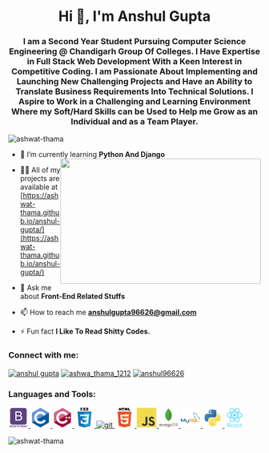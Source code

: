 <h1 align="center">Hi 👋, I'm Anshul Gupta</h1>
<h3 align="center">I am a Second Year Student Pursuing Computer Science Engineering @ Chandigarh Group Of Colleges. I Have Expertise in Full Stack Web Development With a Keen Interest in Competitive Coding. I am Passionate About Implementing and Launching New Challenging Projects and Have an Ability to Translate Business Requirements Into Technical Solutions. I Aspire to Work in a Challenging and Learning Environment Where my Soft/Hard Skills can be Used to Help me Grow as an Individual and as a Team Player.</h3>

<p align="left"> <img src="https://komarev.com/ghpvc/?username=ashwat-thama&label=Profile%20views&color=0e75b6&style=flat" alt="ashwat-thama" /> </p>

- 🌱 I’m currently learning **Python And Django** <img src="https://cdn.dribbble.com/users/916023/screenshots/14092938/media/0603a152d476dfb045fb4ee9c03c9681.png?compress=1&resize=800x600" align="right" width="400px" height="250px"/>

- 👨‍💻 All of my projects are available at [https://ashwat-thama.github.io/anshul-gupta/](https://ashwat-thama.github.io/anshul-gupta/)

- 💬 Ask me about **Front-End Related Stuffs**

- 📫 How to reach me **anshulgupta96626@gmail.com**

- ⚡ Fun fact **I Like To Read Shitty Codes.**

<h3 align="left">Connect with me:</h3>
<p align="left">
<a href="https://linkedin.com/in/anshul gupta" target="blank"><img align="center" src="https://raw.githubusercontent.com/rahuldkjain/github-profile-readme-generator/master/src/images/icons/Social/linked-in-alt.svg" alt="anshul gupta" height="30" width="40" /></a>
<a href="https://instagram.com/ashwa_thama_1212" target="blank"><img align="center" src="https://raw.githubusercontent.com/rahuldkjain/github-profile-readme-generator/master/src/images/icons/Social/instagram.svg" alt="ashwa_thama_1212" height="30" width="40" /></a>
<a href="https://dribbble.com/anshul96626" target="blank"><img align="center" src="https://raw.githubusercontent.com/rahuldkjain/github-profile-readme-generator/master/src/images/icons/Social/dribbble.svg" alt="anshul96626" height="30" width="40" /></a>
</p>

<h3 align="left">Languages and Tools:</h3>
<p align="left"> <a href="https://getbootstrap.com" target="_blank"> <img src="https://raw.githubusercontent.com/devicons/devicon/master/icons/bootstrap/bootstrap-plain-wordmark.svg" alt="bootstrap" width="40" height="40"/> </a> <a href="https://www.cprogramming.com/" target="_blank"> <img src="https://raw.githubusercontent.com/devicons/devicon/master/icons/c/c-original.svg" alt="c" width="40" height="40"/> </a> <a href="https://www.w3schools.com/cpp/" target="_blank"> <img src="https://raw.githubusercontent.com/devicons/devicon/master/icons/cplusplus/cplusplus-original.svg" alt="cplusplus" width="40" height="40"/> </a> <a href="https://www.w3schools.com/css/" target="_blank"> <img src="https://raw.githubusercontent.com/devicons/devicon/master/icons/css3/css3-original-wordmark.svg" alt="css3" width="40" height="40"/> </a> <a href="https://git-scm.com/" target="_blank"> <img src="https://www.vectorlogo.zone/logos/git-scm/git-scm-icon.svg" alt="git" width="40" height="40"/> </a> <a href="https://www.w3.org/html/" target="_blank"> <img src="https://raw.githubusercontent.com/devicons/devicon/master/icons/html5/html5-original-wordmark.svg" alt="html5" width="40" height="40"/> </a> <a href="https://developer.mozilla.org/en-US/docs/Web/JavaScript" target="_blank"> <img src="https://raw.githubusercontent.com/devicons/devicon/master/icons/javascript/javascript-original.svg" alt="javascript" width="40" height="40"/> </a> <a href="https://www.mongodb.com/" target="_blank"> <img src="https://raw.githubusercontent.com/devicons/devicon/master/icons/mongodb/mongodb-original-wordmark.svg" alt="mongodb" width="40" height="40"/> </a> <a href="https://www.mysql.com/" target="_blank"> <img src="https://raw.githubusercontent.com/devicons/devicon/master/icons/mysql/mysql-original-wordmark.svg" alt="mysql" width="40" height="40"/> </a> <a href="https://www.python.org" target="_blank"> <img src="https://raw.githubusercontent.com/devicons/devicon/master/icons/python/python-original.svg" alt="python" width="40" height="40"/> </a> <a href="https://reactjs.org/" target="_blank"> <img src="https://raw.githubusercontent.com/devicons/devicon/master/icons/react/react-original-wordmark.svg" alt="react" width="40" height="40"/> </a> </p>

<p><img align="center" src="https://github-readme-stats.vercel.app/api/top-langs?username=ashwat-thama&show_icons=true&locale=en&layout=compact" alt="ashwat-thama" /></p>
